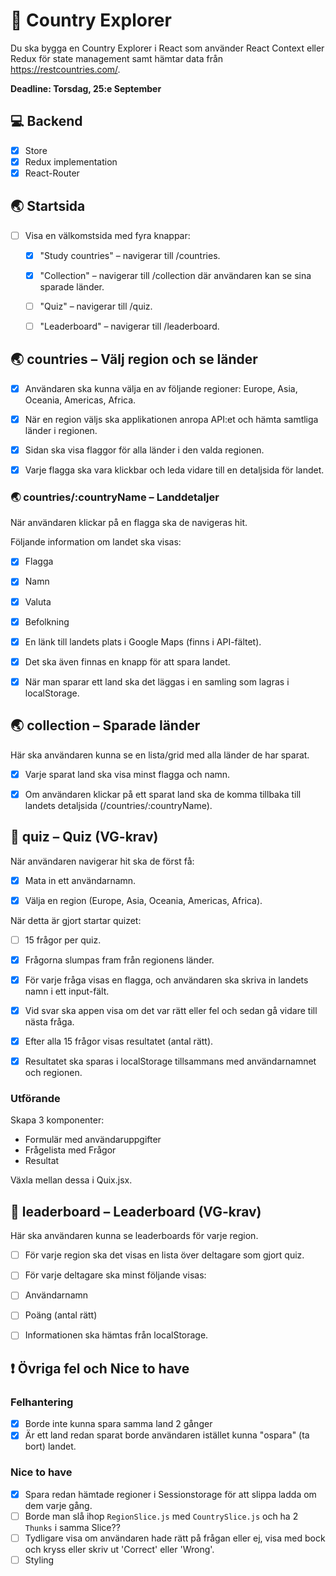 # :rocket: Country Explorer

Du ska bygga en Country Explorer i React som använder React Context eller Redux för state management samt hämtar data från https://restcountries.com/.

**Deadline: Torsdag, 25:e September**

## :computer: Backend

- [x] Store
- [x] Redux implementation
- [x] React-Router

## :earth_asia: Startsida
- [ ] Visa en välkomstsida med fyra knappar:

    - [x] "Study countries" – navigerar till /countries.

    - [x] "Collection" – navigerar till /collection där användaren kan se sina sparade länder.

    - [ ] "Quiz" – navigerar till /quiz.

    - [ ] "Leaderboard" – navigerar till /leaderboard.


## :earth_asia: countries – Välj region och se länder
- [x] Användaren ska kunna välja en av följande regioner: Europe, Asia, Oceania, Americas, Africa.

- [x] När en region väljs ska applikationen anropa API:et och hämta samtliga länder i regionen.

- [x] Sidan ska visa flaggor för alla länder i den valda regionen.

- [x] Varje flagga ska vara klickbar och leda vidare till en detaljsida för landet.

### :earth_asia: countries/:countryName – Landdetaljer
När användaren klickar på en flagga ska de navigeras hit.

Följande information om landet ska visas:

- [x] Flagga

- [x] Namn

- [x] Valuta

- [x] Befolkning

- [x] En länk till landets plats i Google Maps (finns i API-fältet).

- [x] Det ska även finnas en knapp för att spara landet.

- [x] När man sparar ett land ska det läggas i en samling som lagras i localStorage.


## :earth_asia: collection – Sparade länder
Här ska användaren kunna se en lista/grid med alla länder de har sparat.

- [x] Varje sparat land ska visa minst flagga och namn.

- [x] Om användaren klickar på ett sparat land ska de komma tillbaka till landets detaljsida (/countries/:countryName).


## :love_letter: quiz – Quiz (VG-krav)
När användaren navigerar hit ska de först få:

- [x] Mata in ett användarnamn.

- [x] Välja en region (Europe, Asia, Oceania, Americas, Africa).

När detta är gjort startar quizet:

- [ ] 15 frågor per quiz.

- [x] Frågorna slumpas fram från regionens länder.

- [x] För varje fråga visas en flagga, och användaren ska skriva in landets namn i ett input-fält.

- [x] Vid svar ska appen visa om det var rätt eller fel och sedan gå vidare till nästa fråga.

- [x] Efter alla 15 frågor visas resultatet (antal rätt).

- [x] Resultatet ska sparas i localStorage tillsammans med användarnamnet och regionen.

### Utförande

Skapa 3 komponenter:
- Formulär med användaruppgifter
- Frågelista med Frågor
- Resultat

Växla mellan dessa i Quix.jsx.


## :love_letter: leaderboard – Leaderboard (VG-krav)
Här ska användaren kunna se leaderboards för varje region.

- [ ] För varje region ska det visas en lista över deltagare som gjort quiz.

- [ ] För varje deltagare ska minst följande visas:

- [ ] Användarnamn

- [ ] Poäng (antal rätt)

- [ ] Informationen ska hämtas från localStorage.

## :exclamation: Övriga fel och Nice to have

### Felhantering
- [x] Borde inte kunna spara samma land 2 gånger
- [x] Är ett land redan sparat borde användaren istället kunna "ospara" (ta bort) landet.

### Nice to have

- [x] Spara redan hämtade regioner i Sessionstorage för att slippa ladda om dem varje gång.
- [ ] Borde man slå ihop `RegionSlice.js` med `CountrySlice.js` och ha 2 `Thunks` i samma Slice??
- [ ] Tydligare visa om användaren hade rätt på frågan eller ej, visa med bock och kryss eller skriv ut 'Correct' eller 'Wrong'.
- [ ] Styling